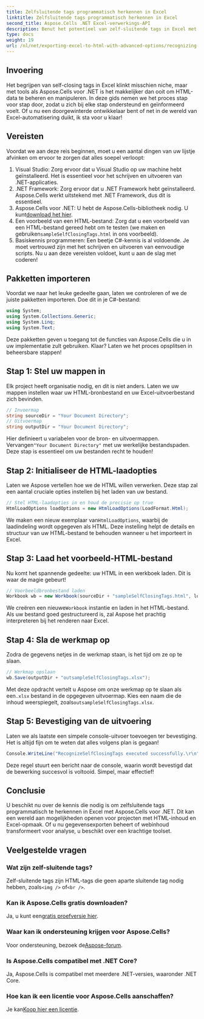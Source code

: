 ```yaml
---
title: Zelfsluitende tags programmatisch herkennen in Excel
linktitle: Zelfsluitende tags programmatisch herkennen in Excel
second_title: Aspose.Cells .NET Excel-verwerkings-API
description: Benut het potentieel van zelf-sluitende tags in Excel met onze stapsgewijze handleiding met Aspose.Cells voor .NET.
type: docs
weight: 19
url: /nl/net/exporting-excel-to-html-with-advanced-options/recognizing-self-closing-tags/
---
```

## Invoering
Het begrijpen van self-closing tags in Excel klinkt misschien niche, maar met tools als Aspose.Cells voor .NET is het makkelijker dan ooit om HTML-data te beheren en manipuleren. In deze gids nemen we het proces stap voor stap door, zodat u zich bij elke stap ondersteund en geïnformeerd voelt. Of u nu een doorgewinterde ontwikkelaar bent of net in de wereld van Excel-automatisering duikt, ik sta voor u klaar!
## Vereisten
Voordat we aan deze reis beginnen, moet u een aantal dingen van uw lijstje afvinken om ervoor te zorgen dat alles soepel verloopt:
1. Visual Studio: Zorg ervoor dat u Visual Studio op uw machine hebt geïnstalleerd. Het is essentieel voor het schrijven en uitvoeren van .NET-applicaties.
2. .NET Framework: Zorg ervoor dat u .NET Framework hebt geïnstalleerd. Aspose.Cells werkt uitstekend met .NET Framework, dus dit is essentieel.
3.  Aspose.Cells voor .NET: U hebt de Aspose.Cells-bibliotheek nodig. U kunt[download het hier](https://releases.aspose.com/cells/net/).
4.  Een voorbeeld van een HTML-bestand: Zorg dat u een voorbeeld van een HTML-bestand gereed hebt om te testen (we maken en gebruiken`sampleSelfClosingTags.html` in ons voorbeeld).
5. Basiskennis programmeren: Een beetje C#-kennis is al voldoende. Je moet vertrouwd zijn met het schrijven en uitvoeren van eenvoudige scripts.
Nu u aan deze vereisten voldoet, kunt u aan de slag met coderen!
## Pakketten importeren
Voordat we naar het leuke gedeelte gaan, laten we controleren of we de juiste pakketten importeren. Doe dit in je C#-bestand:
```csharp
using System;
using System.Collections.Generic;
using System.Linq;
using System.Text;
```
Deze pakketten geven u toegang tot de functies van Aspose.Cells die u in uw implementatie zult gebruiken. Klaar? Laten we het proces opsplitsen in beheersbare stappen!
## Stap 1: Stel uw mappen in
Elk project heeft organisatie nodig, en dit is niet anders. Laten we uw mappen instellen waar uw HTML-bronbestand en uw Excel-uitvoerbestand zich bevinden.
```csharp
// Invoermap
string sourceDir = "Your Document Directory";
// Uitvoermap
string outputDir = "Your Document Directory";
```
Hier definieert u variabelen voor de bron- en uitvoermappen. Vervangen`"Your Document Directory"` met uw werkelijke bestandspaden. Deze stap is essentieel om uw bestanden recht te houden!
## Stap 2: Initialiseer de HTML-laadopties
Laten we Aspose vertellen hoe we de HTML willen verwerken. Deze stap zal een aantal cruciale opties instellen bij het laden van uw bestand.
```csharp
// Stel HTML-laadopties in en houd de precisie op true
HtmlLoadOptions loadOptions = new HtmlLoadOptions(LoadFormat.Html);
```
 We maken een nieuw exemplaar van`HtmlLoadOptions`, waarbij de laadindeling wordt opgegeven als HTML. Deze instelling helpt de details en structuur van uw HTML-bestand te behouden wanneer u het importeert in Excel.
## Stap 3: Laad het voorbeeld-HTML-bestand
Nu komt het spannende gedeelte: uw HTML in een werkboek laden. Dit is waar de magie gebeurt!
```csharp
// Voorbeeldbronbestand laden
Workbook wb = new Workbook(sourceDir + "sampleSelfClosingTags.html", loadOptions);
```
 We creëren een nieuwe`Workbook` instantie en laden in het HTML-bestand. Als uw bestand goed gestructureerd is, zal Aspose het prachtig interpreteren bij het renderen naar Excel.
## Stap 4: Sla de werkmap op
Zodra de gegevens netjes in de werkmap staan, is het tijd om ze op te slaan. 
```csharp
// Werkmap opslaan
wb.Save(outputDir + "outsampleSelfClosingTags.xlsx");
```
Met deze opdracht vertelt u Aspose om onze werkmap op te slaan als een`.xlsx` bestand in de opgegeven uitvoermap. Kies een naam die de inhoud weerspiegelt, zoals`outsampleSelfClosingTags.xlsx`.
## Stap 5: Bevestiging van de uitvoering
Laten we als laatste een simpele console-uitvoer toevoegen ter bevestiging. Het is altijd fijn om te weten dat alles volgens plan is gegaan!
```csharp
Console.WriteLine("RecognizeSelfClosingTags executed successfully.\r\n");
```
Deze regel stuurt een bericht naar de console, waarin wordt bevestigd dat de bewerking succesvol is voltooid. Simpel, maar effectief!
## Conclusie
U beschikt nu over de kennis die nodig is om zelfsluitende tags programmatisch te herkennen in Excel met Aspose.Cells voor .NET. Dit kan een wereld aan mogelijkheden openen voor projecten met HTML-inhoud en Excel-opmaak. Of u nu gegevensexporten beheert of webinhoud transformeert voor analyse, u beschikt over een krachtige toolset.
## Veelgestelde vragen
### Wat zijn zelf-sluitende tags?  
 Zelf-sluitende tags zijn HTML-tags die geen aparte sluitende tag nodig hebben, zoals`<img />` of`<br />`.
### Kan ik Aspose.Cells gratis downloaden?  
 Ja, u kunt een[gratis proefversie hier](https://releases.aspose.com/).
### Waar kan ik ondersteuning krijgen voor Aspose.Cells?  
 Voor ondersteuning, bezoek de[Aspose-forum](https://forum.aspose.com/c/cells/9).
### Is Aspose.Cells compatibel met .NET Core?  
Ja, Aspose.Cells is compatibel met meerdere .NET-versies, waaronder .NET Core.
### Hoe kan ik een licentie voor Aspose.Cells aanschaffen?  
 Je kan[Koop hier een licentie](https://purchase.aspose.com/buy).
